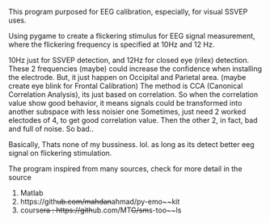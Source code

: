 This program purposed for EEG calibration, especially, for visual SSVEP uses.

Using pygame to create a flickering stimulus for EEG signal measurement,
where the flickering frequency is specified at 10Hz and 12 Hz.

10Hz just for SSVEP detection, and 12Hz for closed eye (rilex) detection.
These 2 frequencies (maybe) could increase the confidence when installing the electrode.
But,  it just happen on Occipital and Parietal area. (maybe create eye blink for Frontal Calibration)
The method is CCA (Canonical Correlation Analysis), its just based on correlation.
So when the correlation value show good behavior, it means signals could be transformed into another subspace with less noisier one
Sometimes, just need 2 worked electodes of 4, to get good correlation value. Then the other 2, in fact, bad and full of noise.
So bad..

Basically, Thats none of my bussiness. lol.  as long as its detect better eeg signal on flickering stimulation.

The program inspired from many sources, check for more detail in the source
1. Matlab
2. https://gith~~ub.com/mahdan~~ahmad/py-emo~~kit
3. cours~~era : https://gith~~ub.com/MT~~G/sm~~s-too~~ls
